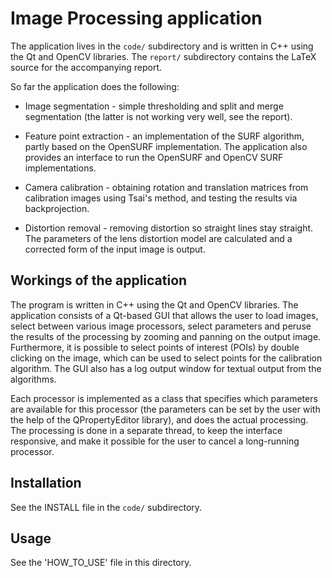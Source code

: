 # Image Processing application #
The application lives in the `code/` subdirectory and is written in
C++ using the Qt and OpenCV libraries. The `report/` subdirectory
contains the LaTeX source for the accompanying report.

So far the application does the following:

- Image segmentation - simple thresholding and split and merge
  segmentation (the latter is not working very well, see the report).

- Feature point extraction - an implementation of the SURF algorithm,
  partly based on the OpenSURF implementation. The application also
  provides an interface to run the OpenSURF and OpenCV SURF
  implementations.

- Camera calibration - obtaining rotation and translation matrices
  from calibration images using Tsai's method, and testing the results
  via backprojection.

- Distortion removal - removing distortion so straight lines stay
  straight. The parameters of the lens distortion model are calculated
  and a corrected form of the input image is output.

## Workings of the application ##

The program is written in C++ using the Qt and OpenCV libraries. The
application consists of a Qt-based GUI that allows the user to load
images, select between various image processors, select parameters and
peruse the results of the processing by zooming and panning on the
output image. Furthermore, it is possible to select points of
interest (POIs) by double clicking on the image, which can be used to
select points for the calibration algorithm. The GUI also has a log
output window for textual output from the algorithms.

Each processor is implemented as a class that specifies which
parameters are available for this processor (the parameters can be set
by the user with the help of the QPropertyEditor library), and does
the actual processing. The processing is done in a separate thread, to
keep the interface responsive, and make it possible for the user to
cancel a long-running processor.

## Installation ##
See the INSTALL file in the `code/` subdirectory.

## Usage ##
See the 'HOW_TO_USE' file in this directory.
